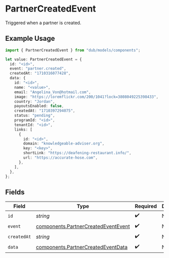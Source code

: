 # PartnerCreatedEvent

Triggered when a partner is created.

## Example Usage

```typescript
import { PartnerCreatedEvent } from "dub/models/components";

let value: PartnerCreatedEvent = {
  id: "<id>",
  event: "partner.created",
  createdAt: "1710316077428",
  data: {
    id: "<id>",
    name: "<value>",
    email: "Angelina_Von@hotmail.com",
    image: "https://loremflickr.com/200/1041?lock=3808049225398433",
    country: "Jordan",
    payoutsEnabled: false,
    createdAt: "1710397294075",
    status: "pending",
    programId: "<id>",
    tenantId: "<id>",
    links: [
      {
        id: "<id>",
        domain: "knowledgeable-adviser.org",
        key: "<key>",
        shortLink: "https://deafening-restaurant.info/",
        url: "https://accurate-hose.com",
      },
    ],
  },
};
```

## Fields

| Field                                                                                      | Type                                                                                       | Required                                                                                   | Description                                                                                |
| ------------------------------------------------------------------------------------------ | ------------------------------------------------------------------------------------------ | ------------------------------------------------------------------------------------------ | ------------------------------------------------------------------------------------------ |
| `id`                                                                                       | *string*                                                                                   | :heavy_check_mark:                                                                         | N/A                                                                                        |
| `event`                                                                                    | [components.PartnerCreatedEventEvent](../../models/components/partnercreatedeventevent.md) | :heavy_check_mark:                                                                         | N/A                                                                                        |
| `createdAt`                                                                                | *string*                                                                                   | :heavy_check_mark:                                                                         | N/A                                                                                        |
| `data`                                                                                     | [components.PartnerCreatedEventData](../../models/components/partnercreatedeventdata.md)   | :heavy_check_mark:                                                                         | N/A                                                                                        |